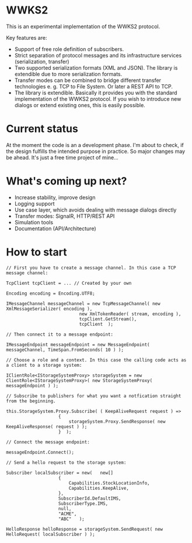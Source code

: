 # WWKS2
This is an experimental implementation of the WWKS2 protocol.

Key features are: 

- Support of free role definition of subscribers.
- Strict separation of protocol messages and its infrastructure services (serialization, transfer)
- Two supported serialization formats (XML and JSON). The library is extendible due to more serialization formats.
- Transfer modes can be combined to bridge different transfer technologies e. g. TCP to File System. Or later a REST API to TCP.
- The library is extendible. Basically it provides you with the standard implementation of the WWKS2 protocol. If you wish to introduce new dialogs or extend existing ones, this is easily possible.

# Current status
At the moment the code is an a development phase. I'm about to check, if the design fulfills the intended purpose in practice. So major changes may be ahead. It's just a free time project of mine...

# What's coming up next?
- Increase stability, improve design
- Logging support
- Use case layer, which avoids dealing with message dialogs directly
- Transfer modes: SignalR, HTTP/REST API
- Simulation tools
- Documentation (API/Architecture)

# How to start
	// First you have to create a message channel. In this case a TCP message channel:

	TcpClient tcpClient = ... // Created by your own

	Encoding encoding = Encoding.UTF8;

	IMessageChannel messageChannel = new TcpMessageChannel(	new XmlMessageSerializer( encoding ),
								new XmlTokenReader( stream, encoding ),
								tcpClient.GetStream(),
								tcpClient  );
																	
	// Then connect it to a message endpoint:
																	
	IMessageEndpoint messageEndpoint = new MessageEndpoint( messageChannel, TimeSpan.FromSeconds( 10 ) );

	// Choose a role and a context. In this case the calling code acts as a client to a storage system:

	IClientRole<IStorageSystemProxy> storageSystem = new ClientRole<IStorageSystemProxy>( new StorageSystemProxy( messageEndpoint ) );

	// Subscribe to publishers for what you want a notfication straight from the beginning.

	this.StorageSystem.Proxy.Subscribe(	( KeepAliveRequest request ) =>
						{
							storageSystem.Proxy.SendResponse( new KeepAliveResponse( request ) );
						}  );
								
	// Connect the message endpoint:

	messageEndpoint.Connect();

	// Send a hello request to the storage system:

	Subscriber localSubscriber = new(	new[]
						{
							Capabilities.StockLocationInfo,
							Capabilities.KeepAlive,
						},
						SubscriberId.DefaultIMS,
						SubscriberType.IMS,
						null,
						"ACME",
						"ABC"	);

	HelloResponse helloResponse = storageSystem.SendRequest( new HelloRequest( localSubscriber ) );
